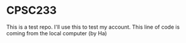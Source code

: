# CPSC233
This is a test repo. I'll use this to test my account.
This line of code is coming from the local computer (by Ha)
